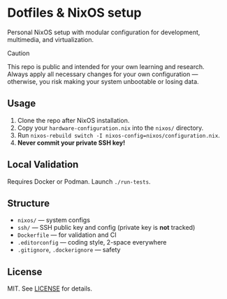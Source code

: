 # Dotfiles & NixOS setup

Personal NixOS setup with modular configuration for development, multimedia, and virtualization.

> [!CAUTION]
> This repo is public and intended for your own learning and research.  
> Always apply all necessary changes for your own configuration —  
> otherwise, you risk making your system unbootable or losing data.

## Usage

1. Clone the repo after NixOS installation.
2. Copy your `hardware-configuration.nix` into the `nixos/` directory.
3. Run `nixos-rebuild switch -I nixos-config=nixos/configuration.nix`.
4. **Never commit your private SSH key!**

## Local Validation

Requires Docker or Podman.
Launch `./run-tests`.

## Structure

- `nixos/` — system configs
- `ssh/` — SSH public key and config (private key is **not** tracked)
- `Dockerfile` — for validation and CI
- `.editorconfig` — coding style, 2-space everywhere
- `.gitignore`, `.dockerignore` — safety

## License

MIT. See [LICENSE](LICENSE) for details.
